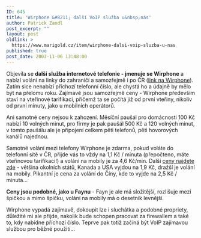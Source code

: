 ```yaml
---
ID: 645
title: 'Wirphone &#8211; další VoIP služba u&nbsp;nás'
author: Patrick Zandl
post_excerpt: ""
layout: post
oldlink: >
  https://www.marigold.cz/item/wirphone-dalsi-voip-sluzba-u-nas
published: true
post_date: 2003-11-06 13:48:00
---
```

<p>
Objevila se <STRONG>další služba internetové telefonie - jmenuje se Wirphone</STRONG> a nabízí volání na linky do zahraničí a samozřejmě i po ČR (<A href="http://www.wirphone.cz/" target=_blank>link na Wirphone</A>). Zatím sice nenabízí příchozí telefonní číslo, ale chystá ho a údajně by mělo být na přelomu roku. Zajímavé jsou samozřejmě ceny - Wirphone především staví na vteřinové tarifikaci, přičemž ta se počítá již od první vteřiny, nikoliv od první minuty, jako u mobilních operátorů. </p>

<p>
Ani samotné ceny nejsou k zahození. Měsíční paušál pro domácnosti 100 Kč nabízí 10 volných minut, pro firmy je pak paušál 500 Kč a 120 volných minut, v tomto paušálu ale je připojení celkem pěti telefonů, pěti hovorových kanálů najednou. </p>

<p>
Samotné volání mezi telefony Wirphone je zdarma, pokud voláte do telefonní sítě v ČR, přijde vás to vždy na 1,1 Kč / minuta (přepočteno, máte vteřinovou tarifikaci!) a volání na mobily je za 4,6 Kč/min. Další <A href="http://scripts.wirphone.com/price.php?lang=cz" target=_blank>ceny najdete zde</A> - většina okolních států, Kanada a USA vyjdou na 1,9 Kč, dražší je volání na mobily. Pikantní je cena za volání do Číny, kde to vyjde na 2,5 Kč / minuta... </p>

<p>
<STRONG>Ceny jsou podobné, jako u Faynu</STRONG> - Fayn je ale má složitější, rozlišuje mezi špičkou a mimo špičku, volání na mobily má o desetník levnější. </p>

<p>
Wirphone vypadá zajímavě, dokoupit lze i sluchátka a podobné propriety, důležité mi ale přijde, nakolik bude schopen pracovat za firewallem a také to, kdy nabídne příchozí číslo. Teprve pak totiž začíná být VoIP zajímavou službou pro běžné použití...</p>
